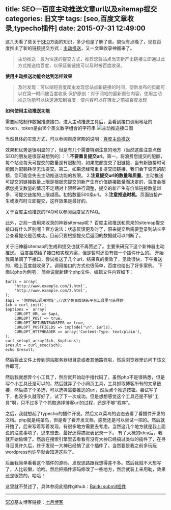 title: SEO—百度主动推送文章url以及sitemap提交
categories: 旧文字
tags: [seo,百度文章收录,typecho插件]
date: 2015-07-31 12:49:00
---
这几天看了些关于[SEO][1]方面的知识，多少也是了解了些。貌似有点晚了，现在百度推出了新的链接提交方式：[主动推送][2]，又一文章收录神器来了。

> 主动推送：最为快速的提交方式，推荐您将站点当天新产出链接立即通过此方式推送给百度，以保证新链接可以及时被百度收录。

**使用主动推送功能会达到怎样效果**

> 及时发现：可以缩短百度爬虫发现您站点新链接的时间，使新发布的页面可以在第一时间被百度收录
> 保护原创：对于网站的最新原创内容，使用主动推送功能可以快速通知到百度，使内容可以在转发之前被百度发现


**如何使用主动推送功能**

需要网站制作数据推送接口，进入主动推送工具后，会看到接口调用地址的token，token是由16个英文数字组合的字符串
![主动推送接口图][3]


<!--more-->


当然具体的实现方式，可以参阅百度官网的说明：[百度主动推送][4]


效果和优势是很明显的了，但是有几个需要特别注意的地方（当然这些注意点做SEO的朋友是很容易想到的）：
1.**不要重复提交url**。第一，将浪费您提交的配额，每个站点每天可提交的数量是有限制的，如果您都提交了旧链接，当有新链接时可能因为配额耗尽无法提交。第二，如果您经常重复提交旧链接，我们会下调您的配额，您可能会失去主动推送功能的权限。
2.**注意提交url的数量和质量**。主动推送可提交的链接数量上限是根据您提交的新产生有价值链接数量而决定的，百度会根据您提交数量的情况不定期对上限额进行调整，提交的新产生有价值链接数量越多，可提交链接的上限越高。初始数量500条url。
3.**注意推送时机**。页面链接产生或发布时立即提交，这样效果是最好的。

关于百度主动推送的FAQ可以参阅百度官方FAQ。

此外，之前一直用来收录的神器sitemap呢？
百度主动推送和原来的sitemap提交接口有什么区别呢？官方说法：状态反馈更及时了，原来提交后需要登录到站长平台查看提交是否成功。目前只要根据提交后返回的数据就可以判断了。

关于旧神器sitemap的生成和提交也就不再赘述了。主要来研究下这个新神器主动推送。
百度虽然给了接口和实现方案，但是暂时还没有做一个插件什么的。
开始我简单调了下接口，尝试推送了几个url，结果真的奏效了，见效很快，下午推送的，晚上百度就收录了。调用接口的方式也很简单，百度也给出了好多案例。
下面以php为例吧：
简单说就新建个php文件，编辑文件内容如下：

    $urls = array(
        'http://www.example.com/1.html',
        'http://www.example.com/2.html',
    );
    $api = '你的接口调用地址';//这个在百度站长平台工具里可获得的
    $ch = curl_init();
    $options =  array(
        CURLOPT_URL => $api,
        CURLOPT_POST => true,
        CURLOPT_RETURNTRANSFER => true,
        CURLOPT_POSTFIELDS => implode("\n", $urls),
        CURLOPT_HTTPHEADER => array('Content-Type: text/plain'),
    );
    curl_setopt_array($ch, $options);
    $result = curl_exec($ch);
    echo $result;

然后将此文件上传到网站服务器根目录或者其他路径啦，然后浏览器里访问下该文件即可。

然后我就想弄个小工具了，然后就开始动手撸代码了。虽然php不是很熟悉，但是写个小工具还是可以的，然后就弄了个小网页工具，工具抓取博客所有的文章链接，然后搞了个多选，可以选择需要推送的url，然后点个推送按钮。尝试写了下，也没多久就写好了，试了下一次成功。但是想想感觉这个工具还是不够“工具”啊，只不过多了个抓取选择博客url的过程，还是不够“程序”。

之后，我就想起了typecho的插件开发。然后又以菜鸟的姿态去看了看插件开发的文档。php就是纯菜鸟，但是看了看开发文档，感觉还是可以尝试一把的。然后就开撸了，后来写着写着发现，有很多地方需要去考虑，当然这几个地方就是我上面说的注意事项了，思来想去，最好还得搞张表记录一下。
有了大概的idea后，我就开始偷懒了。然后在搜索引擎里去看看有没有大神已经搞过类似的插件了，在寻寻觅觅许久后，终于发现一大神已经搞了这个插件了。当然要是我之前多玩玩wordpress也许早就会知道这些了。

后面我简单看看这个插件的源码，发现思路跟我想得差不多。然后我就不大想写了，人比较懒，哈哈。然后把插件源码修改了一些地方，然后就装上来用勒，效果还是很赞的，哈哈！

这里就不赘述了，具体参阅此插件github：[Baidu submit插件][5]


----------


[SEO][6]基友博客链接：[七月博客][7]


  [1]: http://www.ghostsf.com/category/seo/
  [2]: http://zhanzhang.baidu.com/college/courseinfo?id=267&page=2#h2_article_title9
  [3]: http://bs.baidu.com/zhanzhang/files/084921430896567.jpg
  [4]: http://zhanzhang.baidu.com/college/courseinfo?id=267&page=2#h2_article_title9
  [5]: https://github.com/phpgao/BaiduSubmit/releases
  [6]: http://www.ghostsf.com/category/seo/
  [7]: http://www.higher-hope.com
